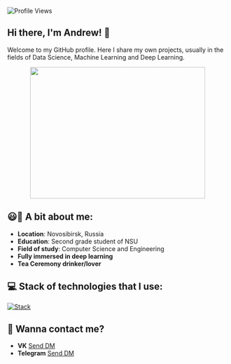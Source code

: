 ![Profile Views](https://komarev.com/ghpvc/?username=F1ameX&color=red)
##  Hi there, I'm Andrew! 👋

Welcome to my GitHub profile. Here I share my own projects, usually in the fields of Data Science, Machine Learning and Deep Learning.

<div align="center">
	<img src="[secret_file.gif](https://github.com/F1ameX/F1ameX/blob/main/secret_file.gif)" width="400", height="300"/>
</div>

## 😃🍵 A bit about me:
- **Location**: Novosibirsk, Russia
- **Education**: Second grade student of NSU 
- **Field of study**:  Computer Science and Engineering
- **Fully immersed in deep learning**
- **Tea Ceremony drinker/lover**

## 💻 Stack of technologies that I use:
[![Stack](https://skillicons.dev/icons?i=python,pytorch,tensorflow,sklearn,git,github,apple,linux)](https://skillicons.dev)

## 👀 Wanna contact me?
- **VK** [Send DM](https://vk.me/andreyebanutuy)
- **Telegram** [Send DM](https://telegram.me/F1ameX)
